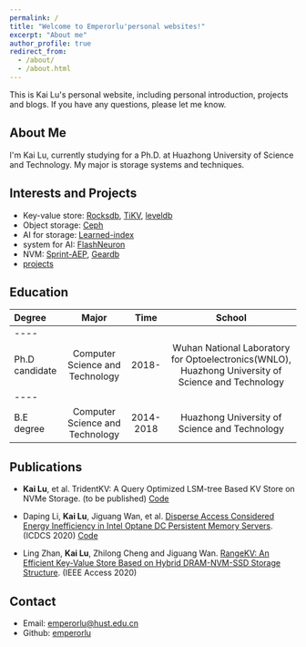 ```yaml
---
permalink: /
title: "Welcome to Emperorlu'personal websites!"
excerpt: "About me"
author_profile: true
redirect_from: 
  - /about/
  - /about.html
---
```


This is Kai Lu\'s personal website, including personal introduction, projects and blogs. If you have any questions, please let me know.

## About Me

I\'m Kai Lu, currently studying for a Ph.D. at Huazhong University of Science and Technology. My major is storage systems and techniques.

## Interests and Projects

* Key-value store: [Rocksdb](https://github.com/emperorlu/rocksdb), [TiKV](https://github.com/emperorlu/tikv), [leveldb](https://github.com/emperorlu/leveldb)
* Object storage: [Ceph](https://github.com/emperorlu/ceph)
* AI for storage: [Learned-index](https://github.com/emperorlu/Learned-Rocksdb)
* system for AI: [FlashNeuron](https://github.com/emperorlu/FlashNeuron)
* NVM: [Sprint-AEP](https://github.com/emperorlu/Sprint-AEP), [Geardb](https://github.com/emperorlu/GearDB)
* [projects](2_project.md)

## Education
| Degree | Major | Time | School |
|:--------|:-------:|:-------:|:--------:|
|----
| Ph.D candidate | Computer Science and Technology | 2018- |Wuhan National Laboratory for Optoelectronics(WNLO), Huazhong University of Science and Technology|
|----
| B.E degree | Computer Science and Technology | 2014-2018 | Huazhong University of Science and Technology|

## Publications

* **Kai Lu**, et al. TridentKV: A Query Optimized  LSM-tree Based KV Store on NVMe Storage. (to be published) [Code](https://github.com/emperorlu/Learned-Rocksdb)

* Daping Li, **Kai Lu**, Jiguang Wan, et al. [Disperse Access Considered Energy Inefficiency in Intel Optane DC Persistent Memory Servers](https://ieeexplore.ieee.org/document/9355739). (ICDCS 2020) [Code](https://github.com/emperorlu/Sprint-AEP)

* Ling Zhan, **Kai Lu**, Zhilong Cheng and Jiguang Wan. [RangeKV: An Efficient Key-Value Store Based on Hybrid DRAM-NVM-SSD Storage Structure](https://ieeexplore.ieee.org/document/9170492). (IEEE Access 2020)


## Contact

* Email: emperorlu@hust.edu.cn
* Github: [emperorlu](https://github.com/emperorlu)